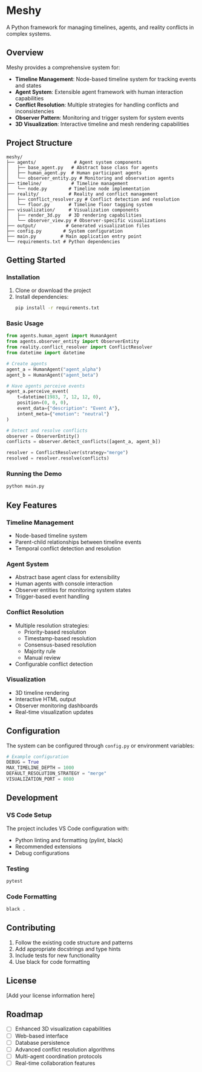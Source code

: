 # Meshy

A Python framework for managing timelines, agents, and reality conflicts in complex systems.

## Overview

Meshy provides a comprehensive system for:
- **Timeline Management**: Node-based timeline system for tracking events and states
- **Agent System**: Extensible agent framework with human interaction capabilities  
- **Conflict Resolution**: Multiple strategies for handling conflicts and inconsistencies
- **Observer Pattern**: Monitoring and trigger system for system events
- **3D Visualization**: Interactive timeline and mesh rendering capabilities

## Project Structure

```
meshy/
├── agents/              # Agent system components
│   ├── base_agent.py   # Abstract base class for agents
│   ├── human_agent.py  # Human participant agents
│   └── observer_entity.py # Monitoring and observation agents
├── timeline/           # Timeline management
│   └── node.py        # Timeline node implementation
├── reality/           # Reality and conflict management
│   ├── conflict_resolver.py # Conflict detection and resolution
│   └── floor.py       # Timeline floor tagging system
├── visualization/     # Visualization components
│   ├── render_3d.py   # 3D rendering capabilities
│   └── observer_view.py # Observer-specific visualizations
├── output/           # Generated visualization files
├── config.py        # System configuration
├── main.py         # Main application entry point
└── requirements.txt # Python dependencies
```

## Getting Started

### Installation

1. Clone or download the project
2. Install dependencies:
   ```bash
   pip install -r requirements.txt
   ```

### Basic Usage

```python
from agents.human_agent import HumanAgent
from agents.observer_entity import ObserverEntity
from reality.conflict_resolver import ConflictResolver
from datetime import datetime

# Create agents
agent_a = HumanAgent("agent_alpha")
agent_b = HumanAgent("agent_beta")

# Have agents perceive events
agent_a.perceive_event(
    t=datetime(1983, 7, 12, 12, 0),
    position=(0, 0, 0),
    event_data={"description": "Event A"},
    intent_meta={"emotion": "neutral"}
)

# Detect and resolve conflicts
observer = ObserverEntity()
conflicts = observer.detect_conflicts([agent_a, agent_b])

resolver = ConflictResolver(strategy="merge")
resolved = resolver.resolve(conflicts)
```

### Running the Demo

```bash
python main.py
```

## Key Features

### Timeline Management
- Node-based timeline system
- Parent-child relationships between timeline events
- Temporal conflict detection and resolution

### Agent System
- Abstract base agent class for extensibility
- Human agents with console interaction
- Observer entities for monitoring system states
- Trigger-based event handling

### Conflict Resolution
- Multiple resolution strategies:
  - Priority-based resolution
  - Timestamp-based resolution
  - Consensus-based resolution
  - Majority rule
  - Manual review
- Configurable conflict detection

### Visualization
- 3D timeline rendering
- Interactive HTML output
- Observer monitoring dashboards
- Real-time visualization updates

## Configuration

The system can be configured through `config.py` or environment variables:

```python
# Example configuration
DEBUG = True
MAX_TIMELINE_DEPTH = 1000
DEFAULT_RESOLUTION_STRATEGY = "merge"
VISUALIZATION_PORT = 8080
```

## Development

### VS Code Setup
The project includes VS Code configuration with:
- Python linting and formatting (pylint, black)
- Recommended extensions
- Debug configurations

### Testing
```bash
pytest
```

### Code Formatting
```bash
black .
```

## Contributing

1. Follow the existing code structure and patterns
2. Add appropriate docstrings and type hints
3. Include tests for new functionality
4. Use black for code formatting

## License

[Add your license information here]

## Roadmap

- [ ] Enhanced 3D visualization capabilities
- [ ] Web-based interface
- [ ] Database persistence
- [ ] Advanced conflict resolution algorithms
- [ ] Multi-agent coordination protocols
- [ ] Real-time collaboration features
